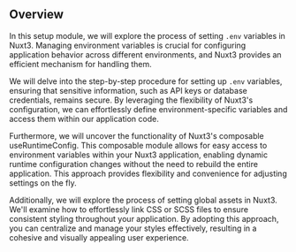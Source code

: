 ## Overview

In this setup module, we will explore the process of setting `.env` variables in Nuxt3. Managing environment variables is crucial for configuring application behavior across different environments, and Nuxt3 provides an efficient mechanism for handling them.

We will delve into the step-by-step procedure for setting up `.env` variables, ensuring that sensitive information, such as API keys or database credentials, remains secure. By leveraging the flexibility of Nuxt3's configuration, we can effortlessly define environment-specific variables and access them within our application code.

Furthermore, we will uncover the functionality of Nuxt3's composable useRuntimeConfig. This composable module allows for easy access to environment variables within your Nuxt3 application, enabling dynamic runtime configuration changes without the need to rebuild the entire application. This approach provides flexibility and convenience for adjusting settings on the fly.

Additionally, we will explore the process of setting global assets in Nuxt3. We'll examine how to effortlessly link CSS or SCSS files to ensure consistent styling throughout your application. By adopting this approach, you can centralize and manage your styles effectively, resulting in a cohesive and visually appealing user experience.

##
